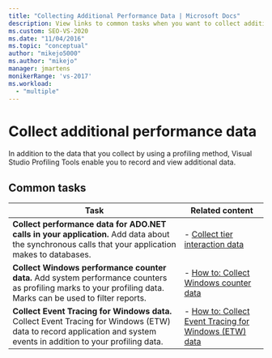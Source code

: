 ```yaml
---
title: "Collecting Additional Performance Data | Microsoft Docs"
description: View links to common tasks when you want to collect additional performance data in Visual Studio Profiling Tools.
ms.custom: SEO-VS-2020
ms.date: "11/04/2016"
ms.topic: "conceptual"
author: "mikejo5000"
ms.author: "mikejo"
manager: jmartens
monikerRange: 'vs-2017'
ms.workload:
  - "multiple"
---
```

# Collect additional performance data

In addition to the data that you collect by using a profiling method, Visual Studio Profiling Tools enable you to record and view additional data.

## Common tasks

|Task|Related content|
|----------|---------------------|
|**Collect performance data for ADO.NET calls in your application.** Add data about the synchronous calls that your application makes to databases.|- [Collect tier interaction data](../profiling/collecting-tier-interaction-data.md)|
|**Collect Windows performance counter data.** Add system performance counters as profiling marks to your profiling data. Marks can be used to filter reports.|- [How to: Collect Windows counter data](../profiling/how-to-collect-windows-counter-data.md)|
|**Collect Event Tracing for Windows data.** Collect Event Tracing for Windows (ETW) data to record application and system events in addition to your profiling data.|- [How to: Collect Event Tracing for Windows (ETW) data](../profiling/how-to-collect-event-tracing-for-windows-etw-data.md)|

